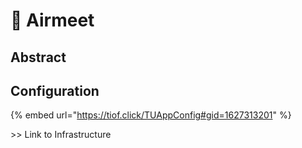 # 🚧 Airmeet

## Abstract

## Configuration

{% embed url="https://tiof.click/TUAppConfig#gid=1627313201" %}

\>> Link to Infrastructure
